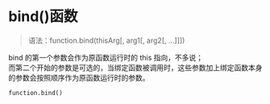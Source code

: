 # bind()函数
>语法：function.bind(thisArg[, arg1[, arg2[, ...]]])

bind 的第一个参数会作为原函数运行时的 this 指向，不多说；  
而第二个开始的参数是可选的，当绑定函数被调用时，这些参数加上绑定函数本身的参数会按照顺序作为原函数运行时的参数。
```
function.bind()
```
